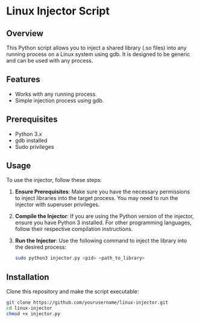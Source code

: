 # Linux Injector Script

## Overview

This Python script allows you to inject a shared library (.so files) into any running process on a Linux system using gdb. It is designed to be generic and can be used with any process.

## Features

- Works with any running process.
- Simple injection process using gdb.

## Prerequisites

- Python 3.x
- gdb installed
- Sudo privileges

## Usage

To use the injector, follow these steps:

1. **Ensure Prerequisites**: Make sure you have the necessary permissions to inject libraries into the target process. You may need to run the injector with superuser privileges.

2. **Compile the Injector**: If you are using the Python version of the injector, ensure you have Python 3 installed. For other programming languages, follow their respective compilation instructions.

3. **Run the Injector**: Use the following command to inject the library into the desired process:
   ```bash
   sudo python3 injector.py <pid> <path_to_library>

## Installation

Clone this repository and make the script executable:

```bash
git clone https://github.com/yourusername/linux-injector.git
cd linux-injector
chmod +x injector.py

